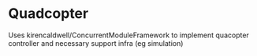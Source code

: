 # Quadcopter
Uses kirencaldwell/ConcurrentModuleFramework to implement quacopter controller and necessary support infra (eg simulation)
